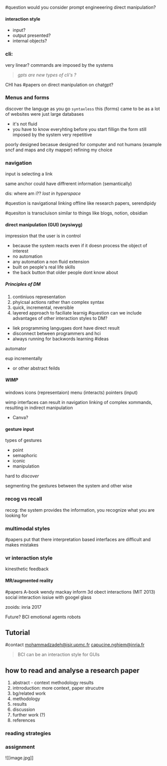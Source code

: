 #question would you consider prompt engineeering direct manipulation?
#### interaction style
- input?
- output presented?
- internal objects?
### cli:
very linear? commands are imposed by the systems

> _gpts are new types of cli's ?_

CHI has #papers on direct manipulation on chatgpt?

### Menus and forms
discover the languge as you go `syntaxless`
this (forms) came to be as a lot of websites were just large databases
- it's not fluid
- you have to know everyhting before you start fillign the form
still imposed by the system
very repetitive

poorly designed becasue designed for computer and not humans
(example sncf and maps and city mapper)
refining my choice

### navigation
input is selecting a link

same anchor could have diffrerent information (semantically)

dis:
where am i??
_lost in hyperspace_

#question is navigational linking offline like research papers, serendipidy

#quesiton is transcluison similar to things like blogs, notion, obsidian

#### direct manipulation (GUI) (wysiwyg)
impression that the user is in control
- because the system reacts even if it doesn process the object of interest
- no automation
- any automation a non fluid extension
- built on people's real life skills
- the back button that older people dont know about
##### Principles of DM 
1. continiuos representation
2. phyicsal actions rather than complex syntax
3. quick, incremental, reversible
4. layered approach to faciliate learnig
#question can we include advantages of other interaction styles to DM?
- liek programming langugaes dont have direct result
- disconnect between programmers and hci
- always running for backwords learning #ideas 


automator

eup
incrementally
- or other abstract feilds

##### WIMP
windows icons (representaion)
menu (interacts)
pointers (input)

wimp interfaces can result in navigation linking of complex xommands, resulting in indirect manipulation
- Canva?

#### gesture input
types of gestures
- point
- semaphoric
- iconic
- manipulation

hard to _discover_

segmenting the gestures between the system and other wise

### recog vs recall
recog: the system provides the information, you recognize what you are looking for

### multimodal styles
#papers put that there
interpretation based interfaces are difficult and makes mistakes

### vr interaction style
kinesthetic feedback

#### MR/augmented reality
#papers A-book wendy mackay
inform 3d obect interactions (MIT 2013)
social interaction issiue with googel glass

zooids:  inria 2017

Future?
BCI
emotional agents
robots

## Tutorial

#contact
mohammadzadeh@isir.upmc.fr
capucine.nghiem@inria.fr

> BCI can be an interaction style for GUIs

## how to read and analyse a research paper
1. abstract - context methodology results
2. intrroduction: more context, paper strucutre
3. bg/related work
4. methodology
5. results
6. discussion
7. further work (?)
8. references

### reading strategies

### assignment
![[image.jpg]]